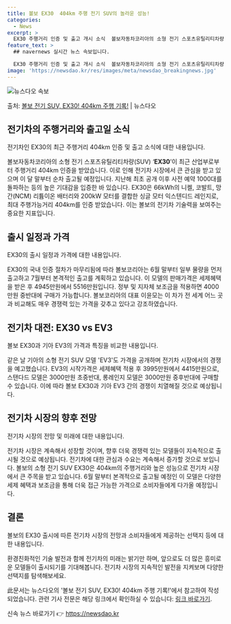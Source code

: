 ```yaml
---
title: 볼보 EX30  404km 주행 전기 SUV의 놀라운 성능!
categories:
  - News
excerpt: >
  EX30 주행거리 인증 및 출고 개시 소식  볼보자동차코리아의 소형 전기 스포츠유틸리티차량(SUV) ‘EX3…
feature_text: >
  ## navernews 실시간 뉴스 속보입니다.

  EX30 주행거리 인증 및 출고 개시 소식  볼보자동차코리아의 소형 전기 스포츠유틸리티차량(SUV) ‘EX3…
image: 'https://newsdao.kr/res/images/meta/newsdao_breakingnews.jpg'
---
```


![뉴스다오 속보](https://newsdao.kr/res/images/meta/newsdao_breakingnews.jpg)

<p>출처: <a href="https://newsdao.kr/4054" rel="dofollow">볼보 전기 SUV, EX30! 404km 주행 기록!</a> | 뉴스다오</p>

<h2 data-ke-size="size26">전기차의 주행거리와 출고일 소식</h2>
전기차인 EX30의 최근 주행거리 404km 인증 및 출고 소식에 대한 내용입니다. 
<p data-ke-size="size16">볼보자동차코리아의 소형 전기 스포츠유틸리티차량(SUV) ‘<b>EX30</b>’이 최근 산업부로부터 주행거리 404km 인증을 받았습니다. 이로 인해 전기차 시장에서 큰 관심을 받고 있으며 이 달 말부터 순차 출고될 예정입니다. 지난해 최초 공개 이후 사전 예약 1000대를 돌파하는 등의 높은 기대감을 입증한 바 있습니다. EX30은 66kWh의 니켈, 코발트, 망간(NCM) 리튬이온 배터리와 200kW 모터를 결합한 싱글 모터 익스텐디드 레인지로, 최대 주행가능거리 404km를 인증 받았습니다. 이는 볼보의 전기차 기술력을 보여주는 중요한 지표입니다.</p>

<h2 data-ke-size="size26">출시 일정과 가격</h2>
EX30의 출시 일정과 가격에 대한 내용입니다.
<p data-ke-size="size16">EX30의 국내 인증 절차가 마무리됨에 따라 볼보코리아는 6월 말부터 일부 물량을 먼저 출고하고 7월부터 본격적인 출고를 계획하고 있습니다. 이 모델의 판매가격은 세제혜택을 받은 후 4945만원에서 5516만원입니다. 정부 및 지자체 보조금을 적용하면 4000만원 중반대에 구매가 가능합니다. 볼보코리아의 대표 이윤모는 이 차가 전 세계 어느 곳과 비교해도 매우 경쟁력 있는 가격을 갖추고 있다고 강조하였습니다.</p>

<h2 data-ke-size="size26">전기차 대전: EX30 vs EV3</h2>
볼보 EX30과 기아 EV3의 가격과 특징을 비교한 내용입니다.
<p data-ke-size="size16">같은 날 기아의 소형 전기 SUV 모델 'EV3'도 가격을 공개하며 전기차 시장에서의 경쟁을 예고했습니다. EV3의 시작가격은 세제혜택 적용 후 3995만원에서 4415만원으로, 스탠다드 모델은 3000만원 초중반대, 롱레인지 모델은 3000만원 중후반대에 구매할 수 있습니다. 이에 따라 볼보 EX30과 기아 EV3 간의 경쟁이 치열해질 것으로 예상됩니다.</p>

<h2 data-ke-size="size26">전기차 시장의 향후 전망</h2>
전기차 시장의 전망 및 미래에 대한 내용입니다.
<p data-ke-size="size16">전기차 시장은 계속해서 성장할 것이며, 향후 더욱 경쟁력 있는 모델들이 지속적으로 출시될 것으로 예상됩니다. 전기차에 대한 관심과 수요는 계속해서 증가할 것으로 보입니다. 볼보의 소형 전기 SUV EX30은 404km의 주행거리와 높은 성능으로 전기차 시장에서 큰 주목을 받고 있습니다. 6월 말부터 본격적으로 출고될 예정인 이 모델은 다양한 세제 혜택과 보조금을 통해 더욱 접근 가능한 가격으로 소비자들에게 다가올 예정입니다.</p>

<h2 data-ke-size="size26">결론</h2>
볼보의 EX30 출시에 따른 전기차 시장의 전망과 소비자들에게 제공하는 선택지 등에 대한 내용입니다.
<p data-ke-size="size16">환경친화적인 기술 발전과 함께 전기차의 미래는 밝기만 하며, 앞으로도 더 많은 흥미로운 모델들이 출시되기를 기대해봅니다. 전기차 시장의 지속적인 발전을 지켜보며 다양한 선택지를 탐색해보세요.</p>

此문서는 뉴스다오의 '볼보 전기 SUV, EX30! 404km 주행 기록!'에서 참고하여 작성되었습니다. 관련 기사 전문은 해당 링크에서 확인하실 수 있습니다: [링크 바로가기](https://newsdao.kr/4054). 

신속 뉴스 바로가기 👉 <a href="https://newsdao.kr" rel="dofollow">https://newsdao.kr</a>


